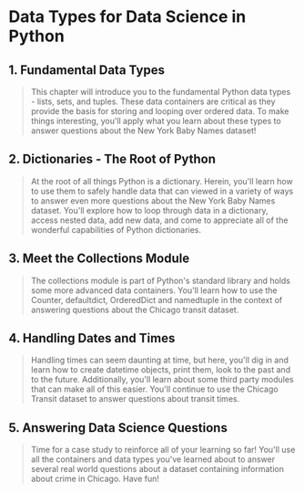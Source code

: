 # Data Types for Data Science in Python

## 1. Fundamental Data Types

> This chapter will introduce you to the fundamental Python data types - lists, sets, and tuples. These data containers are critical as they provide the basis for storing and looping over ordered data. To make things interesting, you'll apply what you learn about these types to answer questions about the New York Baby Names dataset!

## 2. Dictionaries - The Root of Python

> At the root of all things Python is a dictionary. Herein, you'll learn how to use them to safely handle data that can viewed in a variety of ways to answer even more questions about the New York Baby Names dataset. You'll explore how to loop through data in a dictionary, access nested data, add new data, and come to appreciate all of the wonderful capabilities of Python dictionaries.

## 3. Meet the Collections Module

> The collections module is part of Python's standard library and holds some more advanced data containers. You'll learn how to use the Counter, defaultdict, OrderedDict and namedtuple in the context of answering questions about the Chicago transit dataset.

## 4. Handling Dates and Times

> Handling times can seem daunting at time, but here, you'll dig in and learn how to create datetime objects, print them, look to the past and to the future. Additionally, you'll learn about some third party modules that can make all of this easier. You'll continue to use the Chicago Transit dataset to answer questions about transit times.

## 5. Answering Data Science Questions

> Time for a case study to reinforce all of your learning so far! You'll use all the containers and data types you've learned about to answer several real world questions about a dataset containing information about crime in Chicago. Have fun!

